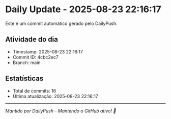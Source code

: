 # Daily Update - 2025-08-23 22:16:17

Este é um commit automático gerado pelo DailyPush.

## Atividade do dia
- Timestamp: 2025-08-23 22:16:17
- Commit ID: 4cbc2ec7
- Branch: main

## Estatísticas
- Total de commits: 16
- Última atualização: 2025-08-23 22:16:17

---
*Mantido por DailyPush - Mantendo o GitHub ativo! 🚀*
